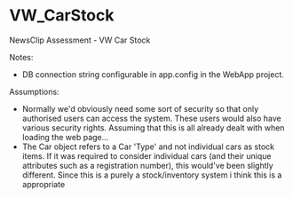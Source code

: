 # VW_CarStock
NewsClip Assessment - VW Car Stock

Notes:
- DB connection string configurable in app.config in the WebApp project.

Assumptions:
- Normally we'd obviously need some sort of security so that only authorised users can access the system. These users would also have various security rights. Assuming that this is all already dealt with when loading the web page...
- The Car object refers to a Car 'Type' and not individual cars as stock items. If it was required to consider individual cars (and their unique attributes such as a registration number), this would've been slightly different. Since this is a purely a stock/inventory system i think this is a appropriate





